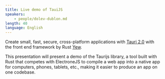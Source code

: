 ```yaml
---
title: Live demo of TauiJS
speakers:
    - people/dolev-dublon.md
length: 40
language: English
---
```


Create small, fast, secure, cross-platform applications with [Tauri 2.0](https://v2.tauri.app/) with the front end framework by Rust [Yew](https://yew.rs/).

This presentation will present a demo of the Taurijs library, a tool built with Rust that competes with ElectroneJS to compile a web app into a native app for computers, phones, tablets, etc., making it easier to produce an app on one codebase.

